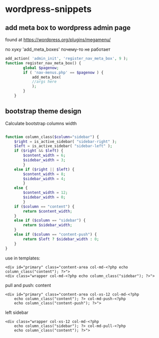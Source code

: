 # wordpress-snippets

## add meta box to wordpress admin page
found at https://wordpress.org/plugins/megamenu/

по хуку 'add_meta_boxes' почему-то не работает
```php
add_action( 'admin_init', 'register_nav_meta_box', 9 );
function register_nav_meta_box() {
        global $pagenow;
        if ( 'nav-menus.php' == $pagenow ) {
            add_meta_box(
			//args here
            );
        }
    }
```    
    
## bootstrap theme design

Calculate bootstrap columns width
```php

function column_class($column="sidebar") {
	$right = is_active_sidebar( "sidebar-right" );
	$left = is_active_sidebar( "sidebar-left" );
	if ($right && $left) {
		$content_width = 6;
		$sidebar_width = 3;
		}
	else if ($right || $left) {
		$content_width = 8;
		$sidebar_width = 4;
		}
	else {
		$content_width = 12;
		$sidebar_width = 0;
		}
	if ($column == "content") {
		return $content_width;
	}
	else if ($column == "sidebar") {
		return $sidebar_width;
	}
	else if ($column == "content-push") {
		return $left ? $sidebar_width : 0;
	}
}
```
use in templates:
```
<div id="primary" class="content-area col-md-<?php echo column_class("content"); ?>">
<div class="wrapper col-md-<?php echo column_class("sidebar"); ?>">
```
pull and push:
content
```
<div id="primary" class="content-area col-xs-12 col-md-<?php 
	echo column_class("content"); ?> col-md-push-<?php 
	echo column_class("content-push"); ?>">
```
left sidebar
```
<div class="wrapper col-xs-12 col-md-<?php 
	echo column_class("sidebar"); ?> col-md-pull-<?php 
	echo column_class("content"); ?>">
```
